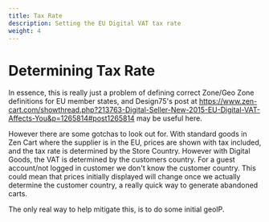 ```yaml
---
title: Tax Rate
description: Setting the EU Digital VAT tax rate 
weight: 4
---
```


Determining Tax Rate
============

In essence, this is really just a problem of defining correct  Zone/Geo Zone definitions for EU member states, and Design75's post at https://www.zen-cart.com/showthread.php?213763-Digital-Seller-New-2015-EU-Digital-VAT-Affects-You&p=1265814#post1265814 may be useful here.

However there are some gotchas to look out for.
With standard goods in Zen Cart where the supplier is in the EU, prices are shown with tax included, and the tax rate is determined by the Store Country.
However with Digital Goods, the VAT is determined by the customers country. For a guest account/not logged in customer we don't know the customer country. This could mean that prices initially displayed will change once we actually determine the customer country, a really quick way to generate abandoned carts.

The only real way to help mitigate this, is to do some initial geoIP.
